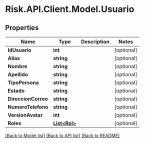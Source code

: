 # Risk.API.Client.Model.Usuario
## Properties

Name | Type | Description | Notes
------------ | ------------- | ------------- | -------------
**IdUsuario** | **int** |  | [optional] 
**Alias** | **string** |  | [optional] 
**Nombre** | **string** |  | [optional] 
**Apellido** | **string** |  | [optional] 
**TipoPersona** | **string** |  | [optional] 
**Estado** | **string** |  | [optional] 
**DireccionCorreo** | **string** |  | [optional] 
**NumeroTelefono** | **string** |  | [optional] 
**VersionAvatar** | **int** |  | [optional] 
**Roles** | [**List&lt;Rol&gt;**](Rol.md) |  | [optional] 

[[Back to Model list]](../README.md#documentation-for-models) [[Back to API list]](../README.md#documentation-for-api-endpoints) [[Back to README]](../README.md)

